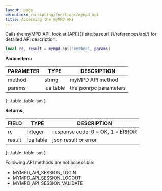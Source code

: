 ```yaml
---
layout: page
permalink: /scripting/functions/mympd_api
title: Accessing the myMPD API
---
```


Calls the myMPD API, look at [API]({{ site.baseurl }}/references/api/) for detailed API description.

```lua
local rc, result = mympd.api("method", params)
```

**Parameters:**

| PARAMETER | TYPE | DESCRIPTION |
| --------- | ---- | ----------- |
| method | string | myMPD API method |
| params | lua table | the jsonrpc parameters |
{: .table .table-sm }

**Returns:**

| FIELD | TYPE | DESCRIPTION |
| ----- | ---- | ----------- |
| rc | integer | response code: 0 = OK, 1 = ERROR |
| result | lua table | json result or error |
{: .table .table-sm }

Following API methods are not accessible:

- MYMPD_API_SESSION_LOGIN
- MYMPD_API_SESSION_LOGOUT
- MYMPD_API_SESSION_VALIDATE
